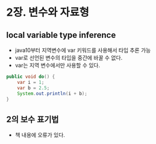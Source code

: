 # 2장. 변수와 자료형

## local variable type inference

- java10부터 지역변수에 var 키워드를 사용해서 타입 추론 가능
- var로 선언된 변수의 타입을 중간에 바꿀 수 없다.
- var는 지역 변수에서만 사용할 수 있다.

```java
public void do() {
    var i = 1;
    var b = 2.5;
    System.out.println(i + b);
}
```

## 2의 보수 표기법

- 책 내용에 오류가 있다.
